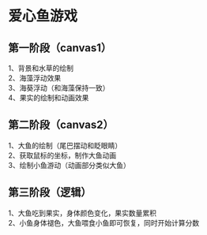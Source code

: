 # 爱心鱼游戏
## 第一阶段（canvas1）
1、背景和水草的绘制<br/>
2、海藻浮动效果<br/>
3、海葵浮动（和海藻保持一致）<br/>
4、果实的绘制和动画效果<br/>
## 第二阶段（canvas2）
1、大鱼的绘制（尾巴摆动和眨眼睛）<br/>
2、获取鼠标的坐标，制作大鱼动画<br/>
3、绘制小鱼游动（动画部分类似大鱼）<br/>
## 第三阶段（逻辑）
1、大鱼吃到果实，身体颜色变化，果实数量累积<br/>
2、小鱼身体褪色，大鱼喂食小鱼即可恢复，同时开始计算分数<br/>
